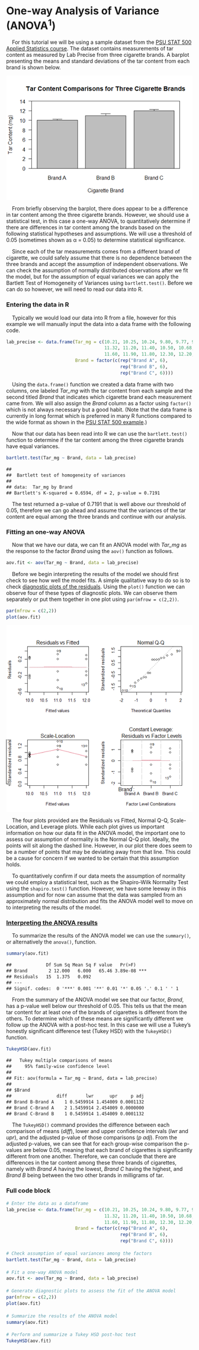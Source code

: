 
# One-way Analysis of Variance (ANOVA<sup>1</sup>)

    For this tutorial we will be using a sample dataset from the [PSU
STAT 500 Applied Statistics
course](https://online.stat.psu.edu/stat500/lesson/10/10.1). The dataset
contains measurements of tar content as measured by Lab Precise from
three cigarette brands. A barplot presenting the means and standard
deviations of the tar content from each brand is shown below.

<img src="img/one-way-ANOVA/bargraph-1.png" style="display: block; margin: auto;" />

    From briefly observing the barplot, there does appear to be a
difference in tar content among the three cigarette brands. However, we
should use a statistical test, in this case a one-way ANOVA, to
quantitatively determine if there are differences in tar content among
the brands based on the following statistical hypotheses and
assumptions. We will use a threshold of 0.05 (sometimes shown as α =
0.05) to determine statistical significance.

    Since each of the tar measurements comes from a different brand of
cigarette, we could safely assume that there is no dependence between
the three brands and accept the assumption of independent observations.
We can check the assumption of normally distributed observations after
we fit the model, but for the assumption of equal variances we can apply
the Bartlett Test of Homogeneity of Variances using `bartlett.test()`.
Before we can do so however, we will need to read our data into R.

### Entering the data in R

    Typically we would load our data into R from a file, however for
this example we will manually input the data into a data frame with the
following code.

``` r
lab_precise <- data.frame(Tar_mg = c(10.21, 10.25, 10.24, 9.80, 9.77, 9.73,
                                     11.32, 11.20, 11.40, 10.50, 10.68, 10.90,
                                     11.60, 11.90, 11.80, 12.30, 12.20, 12.20),
                          Brand = factor(c(rep("Brand A", 6),
                                           rep("Brand B", 6),
                                           rep("Brand C", 6))))
```

    Using the `data.frame()` function we created a data frame with two
columns, one labeled *Tar\_mg* with the tar content from each sample and
the second titled *Brand* that indicates which cigarette brand each
measurement came from. We will also assign the *Brand* column as a
factor using `factor()` which is not always necessary but a good habit.
(Note that the data frame is currently in long format which is preferred
in many R functions compared to the wide format as shown in the [PSU
STAT 500 example](https://online.stat.psu.edu/stat500/lesson/10/10.1).)

    Now that our data has been read into R we can use the
`bartlett.test()` function to determine if the tar content among the
three cigarette brands have equal variances.

``` r
bartlett.test(Tar_mg ~ Brand, data = lab_precise)
```

    ## 
    ##  Bartlett test of homogeneity of variances
    ## 
    ## data:  Tar_mg by Brand
    ## Bartlett's K-squared = 0.6594, df = 2, p-value = 0.7191

    The test returned a p-value of 0.7191 that is well above our
threshold of 0.05, therefore we can go ahead and assume that the
variances of the tar content are equal among the three brands and
continue with our analysis.

### Fitting an one-way ANOVA

    Now that we have our data, we can fit an ANOVA model with *Tar\_mg*
as the response to the factor *Brand* using the `aov()` function as
follows.

``` r
aov.fit <- aov(Tar_mg ~ Brand, data = lab_precise)
```

    Before we begin interpreting the results of the model we should
first check to see how well the model fits. A simple qualitative way to
do so is to check [diagnostic plots of the
residuals](https://online.stat.psu.edu/stat462/node/117/). Using the
`plot()` function we can observe four of these types of diagnostic
plots. We can observe them separately or put them together in one plot
using `par(mfrow = c(2,2))`.

``` r
par(mfrow = c(2,2))
plot(aov.fit)
```

<img src="img/one-way-ANOVA/diagnostics-1.png" style="display: block; margin: auto;" />

    The four plots provided are the Residuals vs Fitted, Normal Q-Q,
Scale-Location, and Leverage plots. While each plot gives us important
information on how our data fit in the ANOVA model, the important one to
assess our assumption of normality is the Normal Q-Q plot. Ideally, the
points will sit along the dashed line. However, in our plot there does
seem to be a number of points that may be deviating away from that line.
This could be a cause for concern if we wanted to be certain that this
assumption holds.

    To quantitatively confirm if our data meets the assumption of
normality we could employ a statistical test, such as the Shapiro-Wilk
Normality Test using the `shapiro.test()` function. However, we have
some leeway in this assumption and for now can assume that the data was
sampled from an approximately normal distribution and fits the ANOVA
model well to move on to interpreting the results of the model.

### [Interpreting the ANOVA results](https://online.stat.psu.edu/stat485/lesson/12/12.2)

    To summarize the results of the ANOVA model we can use the
`summary()`, or alternatively the `anova()`, function.

``` r
summary(aov.fit)
```

    ##             Df Sum Sq Mean Sq F value   Pr(>F)    
    ## Brand        2 12.000   6.000   65.46 3.89e-08 ***
    ## Residuals   15  1.375   0.092                     
    ## ---
    ## Signif. codes:  0 '***' 0.001 '**' 0.01 '*' 0.05 '.' 0.1 ' ' 1

    From the summary of the ANOVA model we see that our factor, *Brand*,
has a p-value well below our threshold of 0.05. This tells us that the
mean tar content for at least one of the brands of cigarettes is
different from the others. To determine which of these means are
significantly different we follow up the ANOVA with a post-hoc test. In
this case we will use a Tukey’s honestly significant difference test
(Tukey HSD) with the `TukeyHSD()` function.

``` r
TukeyHSD(aov.fit)
```

    ##   Tukey multiple comparisons of means
    ##     95% family-wise confidence level
    ## 
    ## Fit: aov(formula = Tar_mg ~ Brand, data = lab_precise)
    ## 
    ## $Brand
    ##                 diff       lwr      upr     p adj
    ## Brand B-Brand A    1 0.5459914 1.454009 0.0001132
    ## Brand C-Brand A    2 1.5459914 2.454009 0.0000000
    ## Brand C-Brand B    1 0.5459914 1.454009 0.0001132

    The `TukeyHSD()` command provides the difference between each
comparison of means (*diff*), lower and upper confidence intervals
(*lwr* and *upr*), and the adjusted p-value of those comparisons (*p
adj*). From the adjusted p-values, we can see that for each group-wise
comparison the p-values are below 0.05, meaning that each brand of
cigarettes is significantly different from one another. Therefore, we
can conclude that there are differences in the tar content among these
three brands of cigarettes, namely with *Brand A* having the lowest,
*Brand C* having the highest, and *Brand B* being between the two other
brands in milligrams of tar.

### Full code block

``` r
# Enter the data as a dataframe
lab_precise <- data.frame(Tar_mg = c(10.21, 10.25, 10.24, 9.80, 9.77, 9.73,
                                     11.32, 11.20, 11.40, 10.50, 10.68, 10.90,
                                     11.60, 11.90, 11.80, 12.30, 12.20, 12.20),
                          Brand = factor(c(rep("Brand A", 6),
                                           rep("Brand B", 6),
                                           rep("Brand C", 6))))

# Check assumption of equal variances among the factors
bartlett.test(Tar_mg ~ Brand, data = lab_precise)

# Fit a one-way ANOVA model
aov.fit <- aov(Tar_mg ~ Brand, data = lab_precise)

# Generate diagnostic plots to assess the fit of the ANOVA model
par(mfrow = c(2,2))
plot(aov.fit)

# Summarize the results of the ANOVA model
summary(aov.fit)

# Perform and summarize a Tukey HSD post-hoc test
TukeyHSD(aov.fit)
```

